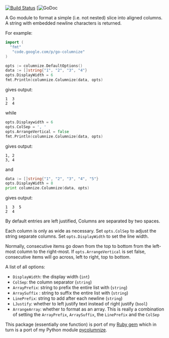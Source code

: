 [![Build Status](https://travis-ci.org/rocky/go-columnize.png)](https://travis-ci.org/rocky/go-columnize) [![GoDoc](https://godoc.org/github.com/rocky/go-columnize?status.svg)

A Go module to format a simple (i.e. not nested) slice into aligned
columns. A string with embedded newline characters is returned.

For example:

```go
import (
  "fmt"
   "code.google.com/p/go-columnize"
)

opts := columnize.DefaultOptions()
data := []string{"1", "2", "3", "4"}
opts.DisplayWidth = 6
fmt.Println(columnize.Columnize(data, opts)
```

gives output:
```
1  3
2  4
```

while

```go
opts.Displaywidth = 6
opts.ColSep = ', '
opts.ArrangeVertical = false
fmt.Println(columnize.Columnize(data, opts)
```

gives output:

```
1, 2
3, 4
```

and

```go
data := []string{"1", "2", "3", "4", "5"}
opts.DisplayWidth = 8
print columnize.Columnize(data, opts)
```

gives output:

```
1  3  5
2  4
```

By default entries are left justified, Columns are separated by two spaces.

Each column is only as wide as necessary. Set `opts.ColSep` to adjust the string separate columns. Set `opts.DisplayWidth` to set the line width.

Normally, consecutive items go down from the top to bottom from the left-most column to the right-most. If `opts.ArrangeVertical` is set false, consecutive items will go across, left to right, top to bottom.

A list of all options:

* `DisplayWidth`:  the display width (`int`)
* `ColSep`: the column separator (`string`)
* `ArrayPrefix`: string to prefix the entire list with (`string`)
* `ArraySuffix` : string to suffix the entire list with (`string`)
* `LinePrefix`: string to add after each newline (`string`)
* `LJustify`: whether to left justify text instead of right justify (`bool`)
* `ArrangeArray`: whether to format as an array. This is really a combination of setting the `ArrayPrefix`, `ArraySuffix`, the `LinePrefix` and the `ColSep`


This package (essentially one function) is port of my [Ruby gem](https://rubygems.org/gems/columnize) which in turn is a port of my Python module [pycolumnize](http://code.google.com/p/pycolumnize).
